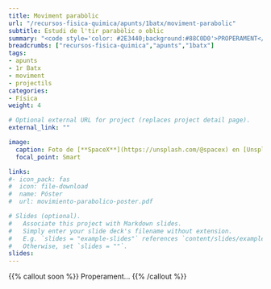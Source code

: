 ```yaml
---
title: Moviment parabòlic
url: "/recursos-fisica-quimica/apunts/1batx/moviment-parabolic"
subtitle: Estudi de l'tir parabòlic o oblic
summary: "<code style='color: #2E3440;background:#88C0D0'>PROPERAMENT</code> <br> Estudi de l'tir parabòlic o oblic."
breadcrumbs: ["recursos-fisica-quimica","apunts","1batx"]
tags:
- apunts
- 1r Batx
- moviment
- projectils
categories:
- Física
weight: 4

# Optional external URL for project (replaces project detail page).
external_link: ""

image:
  caption: Foto de [**SpaceX**](https://unsplash.com/@spacex) en [Unsplash](https://unsplash.com)
  focal_point: Smart

links:
#- icon_pack: fas
#  icon: file-download
#  name: Póster
#  url: movimiento-parabolico-poster.pdf

# Slides (optional).
#   Associate this project with Markdown slides.
#   Simply enter your slide deck's filename without extension.
#   E.g. `slides = "example-slides"` references `content/slides/example-slides.md`.
#   Otherwise, set `slides = ""`.
slides: 
---
```


{{% callout soon %}}
Properament...
{{% /callout %}}